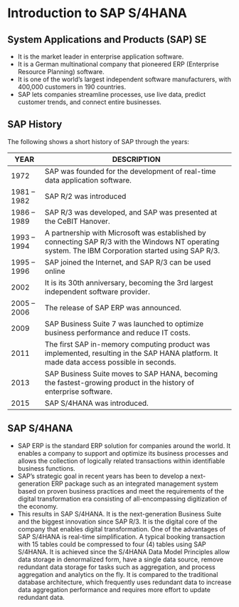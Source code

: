 # Introduction to SAP S/4HANA

## System Applications and Products (SAP) SE 
- It is the market leader in enterprise application software.
- It is a German multinational company that pioneered ERP (Enterprise Resource Planning) software.
- It is one of the world’s largest independent software manufacturers, with 400,000 customers in 190 countries.
- SAP lets companies streamline processes, use live data, predict customer trends, and connect entire businesses.

## SAP History
The following shows a short history of SAP through the years:

| YEAR | DESCRIPTION |
|------|-------------|
| 1972 | SAP was founded for the development of real-time data application software. |
| 1981 – 1982 | SAP R/2 was introduced |
| 1986 – 1989 | SAP R/3 was developed, and SAP was presented at the CeBIT Hanover. |
| 1993 – 1994 | A partnership with Microsoft was established by connecting SAP R/3 with the Windows NT operating system. The IBM Corporation started using SAP R/3. |
| 1995 – 1996 | SAP joined the Internet, and SAP R/3 can be used online |
| 2002 | It is its 30th anniversary, becoming the 3rd largest independent software provider. |
| 2005 – 2006 | The release of SAP ERP was announced. |
| 2009 | SAP Business Suite 7 was launched to optimize business performance and reduce IT costs. |
| 2011 | The first SAP in-memory computing product was implemented, resulting in the SAP HANA platform. It made data access possible in seconds. |
| 2013 | SAP Business Suite moves to SAP HANA, becoming the fastest-growing product in the history of enterprise software. |
| 2015 | SAP S/4HANA was introduced. |

## SAP S/4HANA
- SAP ERP is the standard ERP solution for companies around the world. It enables a company to support and
optimize its business processes and allows the collection of logically related transactions within identifiable
business functions.
- SAP’s strategic goal in recent years has been to develop a next-generation ERP package such as an integrated
management system based on proven business practices and meet the requirements of the digital
transformation era consisting of all-encompassing digitization of the economy.
- This results in SAP S/4HANA. It is the next-generation Business Suite and the biggest innovation since SAP R/3.
It is the digital core of the company that enables digital transformation.
One of the advantages of SAP S/4HANA is real-time simplification. A typical booking transaction with 15 tables
could be compressed to four (4) tables using SAP S/4HANA. It is achieved since the S/4HANA Data Model
Principles allow data storage in denormalized form, have a single data source, remove redundant data storage
for tasks such as aggregation, and process aggregation and analytics on the fly. It is compared to the traditional
database architecture, which frequently uses redundant data to increase data aggregation performance and
requires more effort to update redundant data. 
